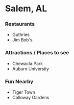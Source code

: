 # Salem, AL

### Restaurants

- Guthries
- Jim Bob's

### Attractions / Places to see

- Chewacla Park
- Auburn University

### Fun Nearby

- Tiger Town
- Calloway Gardens
